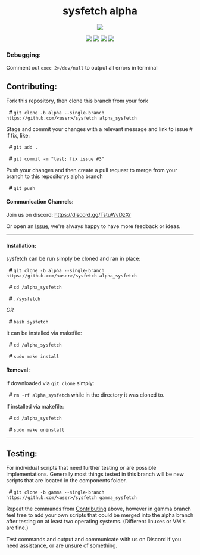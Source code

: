<div align="center">
<h1>sysfetch alpha</h1>
<img src="https://github.com/wick3dr0se/fetch.sh/blob/alpha/screen.png"></img>

<img src="https://img.shields.io/badge/Shell_Script-121011?style=for-the-badge&logo=gnu-bash&logoColor=white"></img>
<img src="https://img.shields.io/badge/Made%20with-Bash-1f425f.svg"></img>
<img src=https://img.shields.io/badge/Maintained%3F-yes-green.svg></img>
<img src="https://badge-size.herokuapp.com/wick3dr0se/fetch.sh/alpha/fetch.sh"></img>
</div>

### Debugging:
Comment out `exec 2>/dev/null` to output all errors in terminal

## Contributing:
Fork this repository, then clone this branch from your fork

&ensp;**#** `git clone -b alpha --single-branch https://github.com/<user>/sysfetch alpha_sysfetch`

Stage and commit your changes with a relevant message and link to issue # if fix, like:

&ensp;**#** `git add .`

&ensp;**#** `git commit -m "test; fix issue #3"`

Push your changes and then create a pull request to merge from your branch to this repositorys alpha branch

&ensp;**#** `git push`

#### Communication Channels:
Join us on discord: https://discord.gg/TstuWvDzXr

Or open an [Issue](https://github.com/wick3dr0se/sysfetch/issues), we're always happy to have more feedback or ideas.

--------------

#### Installation:

sysfetch can be run simply be cloned and ran in place:

&ensp;**#** `git clone -b alpha --single-branch https://github.com/<user>/sysfetch alpha_sysfetch`

&ensp;**#** `cd /alpha_sysfetch`

&ensp;**#** `./sysfetch`

*OR*

&ensp;**#** `bash sysfetch`


It can be installed via makefile:

&ensp;**#** `cd /alpha_sysfetch`

&ensp;**#** `sudo make install`

#### Removal:

if downloaded via `git clone` simply:

&ensp;**#** `rm -rf alpha_sysfetch` while in the directory it was cloned to.

If installed via makefile:

&ensp;**#** `cd /alpha_sysfetch`

&ensp;**#** `sudo make uninstall`

--------------

## Testing:
For individual scripts that need further testing or are possible implementations. Generally most things tested in this branch will be new scripts that are located in the components folder.

&ensp;**#** `git clone -b gamma --single-branch https://github.com/<user>/sysfetch gamma_sysfetch`

Repeat the commands from [Contributing](#Contributing:) above, however in gamma branch feel free to add your own scripts that could be merged into the alpha branch after testing on at least two operating systems. (Different linuxes or VM's are fine.)

Test commands and output and communicate with us on Discord if you need assistance, or are unsure of something.
